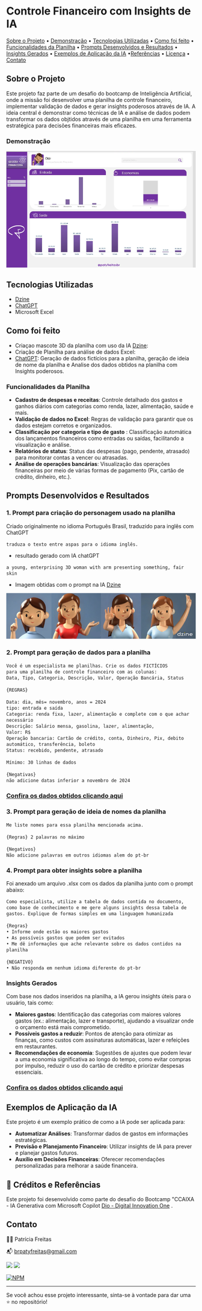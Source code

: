 # Controle Financeiro com Insights de IA
 
[Sobre o Projeto](#sobre-o-projeto) • [Demonstração](#demostração) • [Tecnologias Utilizadas](#tecnologias-utilizadas) • [Como foi feito](#como-foi-feito) • [Funcionalidades da Planilha](#funcionalidades-da-planilha) • [Prompts Desenvolvidos e Resultados](#prompts-desenvolvidos-e-resultados) • [Insights Gerados](#insight-gerados) • [Exemplos de Aplicação da IA](#explos-de-aplicacao-da-ia) •[Referências](#referências) • [Licença](#licenca) • [Contato](#contato)


## Sobre o Projeto

Este projeto faz parte de um desafio do bootcamp de Inteligência Artificial, onde a missão foi desenvolver uma planilha de controle financeiro, implementar validação de dados e gerar insights poderosos através de IA. A ideia central é demonstrar como técnicas de IA e análise de dados podem transformar os dados objtidos através de uma planilha em uma ferramenta estratégica para decisões financeiras mais eficazes.

### Demonstração

![imagem da planilha](./arquivos-criados-ia/print-tela-planilha.png)


##  Tecnologias Utilizadas 
* [Dzine](https://www.dzine.ai/?via=paty)
* [ChatGPT](https://chatgpt.com/)
* Microsoft Excel 

##  Como foi feito
* Criaçao mascote 3D da planilha com uso da IA [Dzine](https://www.dzine.ai/?via=paty): 
* Criação de Planilha para análise de dados Excel:  
* [ChatGPT](https://chatgpt.com/): Geração de dados fictícios para a planilha, geração de ideia de nome da planilha e Analise dos dados obtidos na planilha com Insights poderosos.


### Funcionalidades da Planilha

* **Cadastro de despesas e receitas**: Controle detalhado dos gastos e ganhos diários com categorias como renda, lazer, alimentação, saúde e mais.
* **Validação de dados no Excel**: Regras de validação para garantir que os dados estejam corretos e organizados.
* **Classificação por categoria e tipo de gasto** : Classificação automática dos lançamentos financeiros como entradas ou saídas, facilitando a visualização e análise.
* **Relatórios de status**: Status das despesas (pago, pendente, atrasado) para monitorar contas a vencer ou atrasadas.
* **Análise de operações bancárias**: Visualização das operações financeiras por meio de várias formas de pagamento (Pix, cartão de crédito, dinheiro, etc.).


## Prompts Desenvolvidos e Resultados

### 1. Prompt para criação do personagem usado na planilha

Criado originalmente no idioma Português Brasil, traduzido para inglês com ChatGPT

```
traduza o texto entre aspas para o idioma inglês.
```
* resultado gerado com IA chatGPT
```
a young, enterprising 3D woman with arm presenting something, fair skin
```


* Imagem obtidas com o prompt na IA [Dzine](https://www.dzine.ai/?via=paty) 

![imagem-criada-com dzine](./arquivos-criados-ia/imagens-gerada-ia-dzine.png)

### 2. Prompt para geração de dados para a planilha

```
Você é um especialista me planilhas. Crie os dados FICTÍCIOS
para uma planilha de controle financeiro com as colunas:
Data, Tipo, Categoria, Descrição, Valor, Operação Bancária, Status

{REGRAS}

Data: dia, mês= novembro, anos = 2024
tipo: entrada e saída
Categoria: renda fixa, lazer, alimentação e complete com o que achar necessário
Descrição: Salário mensa, gasolina, lazer, alimentação, 	
Valor: R$ 	
Operação bancaria: Cartão de crédito, conta, Dinheiro, Pix, debito automático, transferência, boleto	
Status: recebido, pendente, atrasado

Mínimo: 30 linhas de dados

{Negativas}
não adicione datas inferior a novembro de 2024
```

### [ Confira os dados obtidos clicando aqui](./arquivos-criados-ia/dados-planilha-gerados-ia.md)


### 3. Prompt para geração de ideia de nomes da planilha 

```
Me liste nomes para essa planilha mencionada acima.

{Regras} 2 palavras no máximo

{Negativos}
Não adicione palavras em outros idiomas alem do pt-br
```

### 4. Prompt para obter insights sobre a planilha

Foi anexado um arquivo .xlsx com os dados da planilha junto com o prompt abaixo:

```
Como especialista, utilize a tabela de dados contida no documento, como base de conhecimento e me gere alguns insights dessa tabela de gastos. Explique de formas simples em uma linguagem humanizada

{Regras}
• Informe onde estão os maiores gastos
• As possíveis gastos que podem ser evitados
• Me dê informações que ache relevante sobre os dados contidos na planilha

{NEGATIVO}
• Não responda em nenhum idioma diferente do pt-br
```

### Insights Gerados

Com base nos dados inseridos na planilha, a IA gerou insights úteis para o usuário, tais como:

* **Maiores gastos**: Identificação das categorias com maiores valores gastos (ex.: alimentação, lazer e transporte), ajudando a visualizar onde o orçamento está mais comprometido.
* **Possíveis gastos a reduzir**: Pontos de atenção para otimizar as finanças, como custos com assinaturas automáticas, lazer e refeições em restaurantes.
* **Recomendações de economia**: Sugestões de ajustes que podem levar a uma economia significativa ao longo do tempo, como evitar compras por impulso, reduzir o uso do cartão de crédito e priorizar despesas essenciais.


### [ Confira os dados obtidos clicando aqui](./arquivos-criados-ia/insights-ia.md)


## Exemplos de Aplicação da IA

Este projeto é um exemplo prático de como a IA pode ser aplicada para:

* **Automatizar Análises**: Transformar dados de gastos em informações estratégicas.
* **Previsão e Planejamento Financeiro**: Utilizar insights de IA para prever e planejar gastos futuros.
* **Auxílio em Decisões Financeiras**: Oferecer recomendações personalizadas para melhorar a saúde financeira.


## 📌 Créditos e Referências

Este projeto foi desenvolvido como parte do desafio do Bootcamp "CCAIXA - IA Generativa com Microsoft Copilot [Dio - Digital Innovation One]( https://www.dio.me/sign-up?ref=2772EA2C589E462BB0C382518E0ACBA2) .



## Contato

👩‍💻 Patrícia Freitas

📬 brpatyfreitas@gmail.com

 <a href="https://www.linkedin.com/in/patyfreitasbr"><img src="https://img.shields.io/badge/LinkedIn-0077B5?style=for-the-badge&logo=linkedin&logoColor=white" target="_blank"></a>
  <a href="https://www.instagram.com/patyfreitasbr"><img src="https://img.shields.io/badge/Instagram-E4405F?style=for-the-badge&logo=instagram&logoColor=white" target="_blank"></a>

[![NPM](https://img.shields.io/npm/l/react)](https://github.com/patyfreitasbr/Google-Search-Page-Clone/blob/main/LICENSE)

<hr>

<p>Se você achou esse projeto interessante, sinta-se à vontade para dar uma ⭐ no repositório!<p>
